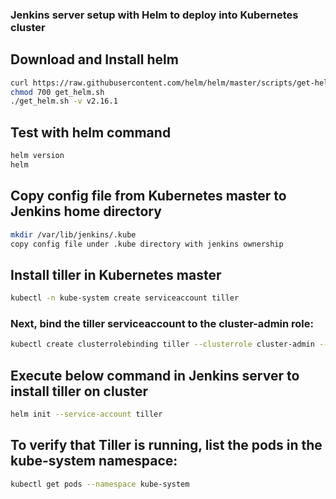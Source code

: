 ### Jenkins server setup with Helm to deploy into Kubernetes cluster

## Download and Install helm 
```sh
curl https://raw.githubusercontent.com/helm/helm/master/scripts/get-helm-3 > get_helm.sh
chmod 700 get_helm.sh
./get_helm.sh -v v2.16.1
```

## Test with helm command
```sh
helm version
helm
```

## Copy config file from Kubernetes master to Jenkins home directory
```sh
mkdir /var/lib/jenkins/.kube
copy config file under .kube directory with jenkins ownership
```

## Install tiller in Kubernetes master
```sh
kubectl -n kube-system create serviceaccount tiller
```
### Next, bind the tiller serviceaccount to the cluster-admin role:
```sh
kubectl create clusterrolebinding tiller --clusterrole cluster-admin --serviceaccount=kube-system:tiller
```
## Execute below command in Jenkins server to install tiller on cluster
```sh
helm init --service-account tiller
```
## To verify that Tiller is running, list the pods in the kube-system namespace:
```sh
kubectl get pods --namespace kube-system
```
